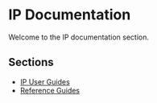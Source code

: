 # IP Documentation

Welcome to the IP documentation section.

## Sections

- [IP User Guides](IP%20User%20Guides/index.md)
- [Reference Guides](Reference%20Guides/index.md) 